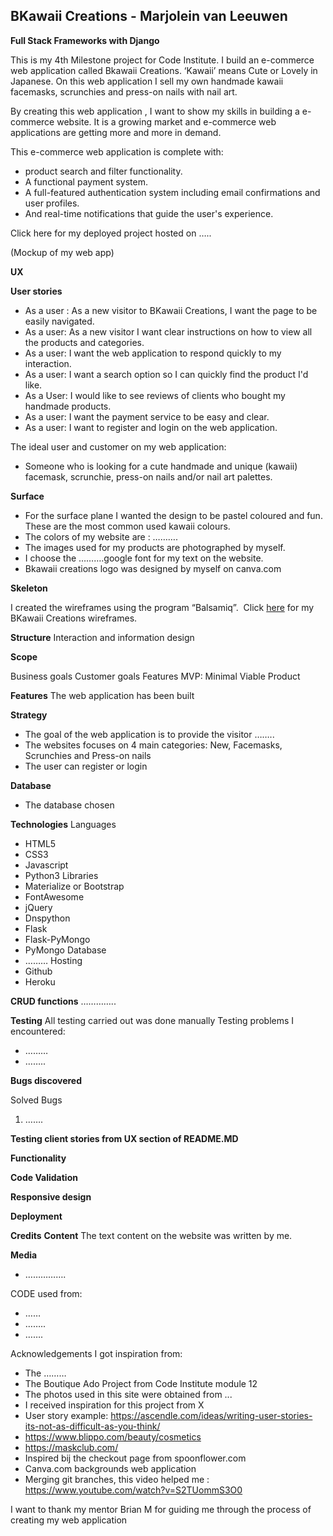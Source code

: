 BKawaii Creations - Marjolein van Leeuwen
------------------------------------------
**Full Stack Frameworks with Django**

This is my 4th Milestone project for Code Institute. 
I build an e-commerce web application called Bkawaii Creations. ‘Kawaii’ means Cute or Lovely in Japanese. On this web application I sell my own handmade  kawaii facemasks, scrunchies and press-on nails with nail art. 

By creating this web application , I want to show my skills in building a e-commerce website. It is a growing market and e-commerce web applications are getting more and more in demand. 

This e-commerce web application is complete with:
- product search and filter functionality.	
- A functional payment system.
- A full-featured authentication system including email confirmations and user profiles.
- And real-time notifications that guide the user's experience.

Click here for my deployed project hosted on …..

(Mockup of my web app)

**UX**

**User stories**

* As a user : As a new visitor to BKawaii Creations, I want the page to be easily navigated.
* As a user: As a new visitor I want clear instructions on how to view all the products and categories.
* As a user: I want the web application to respond quickly to my interaction.
* As a user: I want a search option so I can quickly find the product I'd like.
* As a User: I would like to see reviews of clients who bought my handmade products.
* As a user: I want the payment service to be easy and clear.
* As a user: I want to register and login on the web application.

The ideal user and customer on my web application:
* Someone who is looking for a cute handmade and unique (kawaii) facemask, scrunchie, press-on nails and/or nail art palettes. 

**Surface**
* For the surface plane I wanted the design to be pastel coloured and fun. These are the most common used kawaii colours.
* The colors of my website are : ……….
* The images used for my products are photographed by myself.
* I choose the ……….google font for my text on the website.
* Bkawaii creations logo was designed by myself on canva.com

**Skeleton**

I created the wireframes using the program “Balsamiq”. 
Click [here][a] for my BKawaii Creations wireframes.

**Structure**
Interaction and information design

**Scope**

Business goals
Customer goals
Features
MVP: Minimal Viable Product

**Features**
The web application has been built 


**Strategy**
* The goal of the web application is to provide the visitor ……..
* The websites focuses on 4 main categories: New, Facemasks, Scrunchies and Press-on nails
* The user can register or login 

**Database**
* The database chosen 

**Technologies**
Languages
* HTML5
* CSS3
* Javascript
* Python3
Libraries
* Materialize or Bootstrap
* FontAwesome
* jQuery
* Dnspython
* Flask
* Flask-PyMongo
* PyMongo
Database
* ………
Hosting
* Github
* Heroku



**CRUD functions**
…………..


**Testing**
All testing carried out was done manually
Testing problems I encountered:
* ………
* ……..

**Bugs discovered**

Solved Bugs
1. …….

**Testing client stories from UX section of README.MD**

**Functionality**

**Code Validation**

**Responsive design**

**Deployment**

**Credits**
**Content**
The text content on the website was written by me.

**Media**
* …………….

CODE used from:
* ……
* ……..
* …….

Acknowledgements
I got inspiration from:
* The ………
* The Boutique Ado Project from Code Institute module 12
* The photos used in this site were obtained from ...
* I received inspiration for this project from X
* User story example: https://ascendle.com/ideas/writing-user-stories-its-not-as-difficult-as-you-think/
* https://www.blippo.com/beauty/cosmetics
* https://maskclub.com/
* Inspired bij the checkout page from spoonflower.com
* Canva.com backgrounds web application
* Merging git branches, this video helped me : https://www.youtube.com/watch?v=S2TUommS3O0

I want to thank my mentor Brian M for guiding me through the process of creating my web application

[a]: <https://github.com/Sweetzia/BKawaii-Creations/blob/aed187f71c9b048d8ff4a2e83cebc0810897a2a7/static/wireframes/4th%20Milestone%20Project%20BKawaii%20Creations.pdf>
